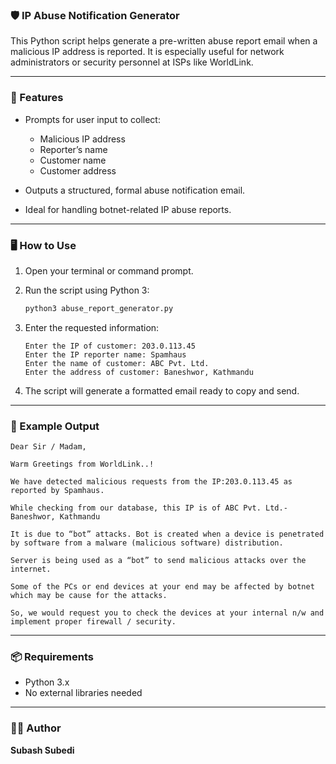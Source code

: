 


### 🛡️ IP Abuse Notification Generator

This Python script helps generate a pre-written abuse report email when a malicious IP address is reported. It is especially useful for network administrators or security personnel at ISPs like WorldLink.

---

### 🧰 Features

* Prompts for user input to collect:

  * Malicious IP address
  * Reporter’s name
  * Customer name
  * Customer address
* Outputs a structured, formal abuse notification email.
* Ideal for handling botnet-related IP abuse reports.

---

### 🖥️ How to Use

1. Open your terminal or command prompt.

2. Run the script using Python 3:

   ```bash
   python3 abuse_report_generator.py
   ```

3. Enter the requested information:

   ```
   Enter the IP of customer: 203.0.113.45  
   Enter the IP reporter name: Spamhaus  
   Enter the name of customer: ABC Pvt. Ltd.  
   Enter the address of customer: Baneshwor, Kathmandu  
   ```

4. The script will generate a formatted email ready to copy and send.

---

### 📝 Example Output

```
Dear Sir / Madam, 

Warm Greetings from WorldLink..!

We have detected malicious requests from the IP:203.0.113.45 as reported by Spamhaus.

While checking from our database, this IP is of ABC Pvt. Ltd.-Baneshwor, Kathmandu

It is due to “bot” attacks. Bot is created when a device is penetrated by software from a malware (malicious software) distribution.

Server is being used as a “bot” to send malicious attacks over the internet.

Some of the PCs or end devices at your end may be affected by botnet which may be cause for the attacks.

So, we would request you to check the devices at your internal n/w and implement proper firewall / security.
```

---

### 📦 Requirements

* Python 3.x
* No external libraries needed

---

### 👨‍💻 Author

**Subash Subedi**
